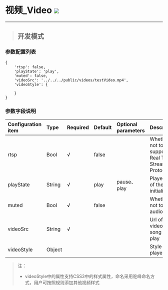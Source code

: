 # 视频\_Video ![](/assets/Video.png)

---

> ## 开发模式

### 参数配置列表

```
{
    'rtsp': false,
    'playState': 'play',
    'muted': false,
    'videoSrc': '../../../public/videos/testVideo.mp4',
    'videoStyle': {

    }
}
```

### 参数字段说明

| Configuration item | Type | Required | Default | Optional parameters | Description |
| :--- | :--- | :--- | :--- | :--- | :--- |
| rtsp | Bool | √ | false |  | Whether or not to support Real Time Streaming Protocol |
| playState | String | √ | play | pause、play | Player state of the initialization |
| muted | Bool | √ | false |  | Whether or not to play audio |
| videoSrc | String | √ |  |  | Url of a video or song to play |
| videoStyle | Object |  |  |  | Style of the player |

> 注：
>
> * videoStyle中的属性支持CSS3中的样式属性，命名采用驼峰命名方式，用户可按照规则添加其他视频样式



